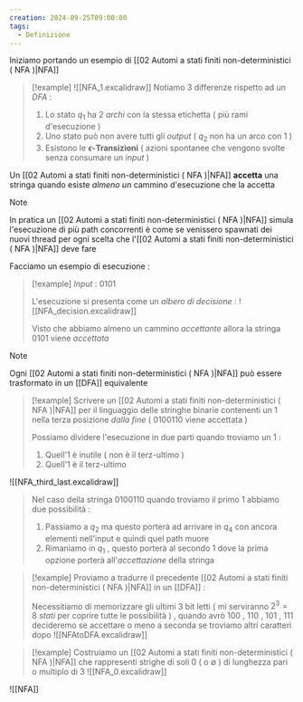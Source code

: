 ```yaml
---
creation: 2024-09-25T09:00:00
tags:
  - Definizione
---
```

Iniziamo portando un esempio di [[02 Automi a stati finiti non-deterministici ( NFA )|NFA]] 

>[!example]
>![[NFA_1.excalidraw]]
>Notiamo 3 differenze rispetto ad un *DFA* :
>1. Lo stato $q_1$ ha 2 *archi* con la stessa etichetta ( più rami d'esecuzione )
>2. Uno stato può non avere tutti gli *output* ( $q_2$ non ha un arco con 1 )
>3. Esistono le **$\epsilon$-Transizioni** ( azioni spontanee che vengono svolte senza consumare un *input* )

Un [[02 Automi a stati finiti non-deterministici ( NFA )|NFA]] **accetta** una stringa quando esiste *almeno un* cammino d'esecuzione che la accetta 

>[!note] 
>In pratica un [[02 Automi a stati finiti non-deterministici ( NFA )|NFA]] simula l'esecuzione di più path concorrenti è come se venissero spawnati dei nuovi thread per ogni scelta che l'[[02 Automi a stati finiti non-deterministici ( NFA )|NFA]] deve fare

Facciamo un esempio di esecuzione :
>[!example] 
>*Input* : 0101
>
>L'esecuzione si presenta come un *albero di decisione* :
>![[NFA_decision.excalidraw]]
>
>Visto che abbiamo almeno un cammino *accettante* allora la stringa 0101 viene *accettata*

>[!note] 
>Ogni [[02 Automi a stati finiti non-deterministici ( NFA )|NFA]] può essere trasformato in un [[DFA]] equivalente

>[!example] 
>Scrivere un [[02 Automi a stati finiti non-deterministici ( NFA )|NFA]] per il linguaggio delle stringhe binarie contenenti un 1 nella terza posizione *dalla fine* ( 0100110 viene accettata ) 
>
>Possiamo dividere l'esecuzione in due parti quando troviamo un 1 :
>1. Quell'1 è inutile ( non è il terz-ultimo )
>2. Quell'1 è il terz-ultimo
>
![[NFA_third_last.excalidraw]]
>
>Nel caso della stringa 0100110 quando troviamo il primo 1 abbiamo due possibilità : 
>1. Passiamo a $q_2$ ma questo porterà ad arrivare in $q_4$ con ancora elementi nell'input e quindi quel path muore
>2. Rimaniamo in $q_1$ , questo porterà al secondo 1 dove la prima opzione porterà all'*accettazione* della stringa

>[!example] 
>Proviamo a tradurre il precedente [[02 Automi a stati finiti non-deterministici ( NFA )|NFA]] in un [[DFA]] :
>
>Necessitiamo di memorizzare gli ultimi 3 bit letti ( mi serviranno $2^3 = 8$ *stati* per coprire tutte le possibilità ) , quando avrò 100 , 110 , 101 , 111 decideremo se accettare o meno a seconda se troviamo altri caratteri dopo 
![[NFAtoDFA.excalidraw]]
>

>[!example] 
>Costruiamo un [[02 Automi a stati finiti non-deterministici ( NFA )|NFA]] che rappresenti strighe di soli 0 ( o $\emptyset$ ) di lunghezza pari o multiplo di 3
![[NFA_0.excalidraw]]

![[NFA]]